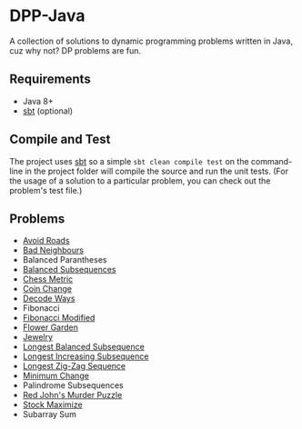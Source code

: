 # DPP-Java

A collection of solutions to dynamic programming problems written in Java, cuz why not? DP problems are fun.

## Requirements

* Java 8+
* [sbt](http://www.scala-sbt.org/) (optional)

## Compile and Test

The project uses [sbt](http://www.scala-sbt.org/) so a simple `sbt clean compile test` on the command-line in the project folder will compile the source and run the unit tests. (For the usage of a solution to a particular problem, you can check out the problem's test file.)

## Problems

* [Avoid Roads](http://community.topcoder.com/stat?c=problem_statement&pm=1889&rd=4709)
* [Bad Neighbours](http://community.topcoder.com/stat?c=problem_statement&pm=2402&rd=5009)
* Balanced Parantheses
* [Balanced Subsequences](https://www.quora.com/profile/Michal-Fori%C5%A1ek/Posts/Solution-for-Brackets-Subsequences)
* [Chess Metric](http://community.topcoder.com/stat?c=problem_statement&pm=1592&rd=4482)
* [Coin Change](https://www.hackerrank.com/challenges/coin-change)
* [Decode Ways](http://www.programcreek.com/2014/06/leetcode-decode-ways-java/)
* Fibonacci
* [Fibonacci Modified](https://www.hackerrank.com/challenges/fibonacci-modified)
* [Flower Garden](http://community.topcoder.com/stat?c=problem_statement&pm=1918&rd=5006)
* [Jewelry](https://community.topcoder.com/stat?c=problem_statement&pm=1166&rd=4705)
* [Longest Balanced Subsequence](http://stackoverflow.com/questions/13074163/longest-subsequence-of-s-that-is-balanced)
* [Longest Increasing Subsequence](http://people.csail.mit.edu/bdean/6.046/dp/)
* [Longest Zig-Zag Sequence](http://community.topcoder.com/stat?c=problem_statement&pm=1259&rd=4493)
* [Minimum Change](http://community.topcoder.com/tc?module=Static&d1=tutorials&d2=dynProg)
* Palindrome Subsequences
* [Red John's Murder Puzzle](https://www.hackerrank.com/challenges/red-john-is-back)
* [Stock Maximize](https://www.hackerrank.com/challenges/stockmax)
* Subarray Sum
